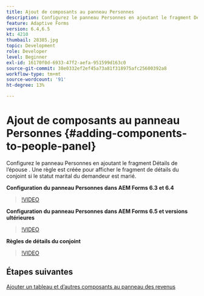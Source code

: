 ```yaml
---
title: Ajout de composants au panneau Personnes
description: Configurez le panneau Personnes en ajoutant le fragment Détails de l’épouse . Une règle est créée pour afficher le fragment de détails du conjoint si le statut marital du demandeur est marié.
feature: Adaptive Forms
version: 6.4,6.5
kt: 4210
thumbail: 28385.jpg
topic: Development
role: Developer
level: Beginner
exl-id: 16170f0d-6933-47f2-aefa-951599d163c0
source-git-commit: 38e0332ef2ef45a73a81f318975afc25600392a8
workflow-type: tm+mt
source-wordcount: '91'
ht-degree: 13%

---
```


# Ajout de composants au panneau Personnes {#adding-components-to-people-panel}

Configurez le panneau Personnes en ajoutant le fragment Détails de l’épouse . Une règle est créée pour afficher le fragment de détails du conjoint si le statut marital du demandeur est marié.

**Configuration du panneau Personnes dans AEM Forms 6.3 et 6.4**

>[!VIDEO](https://video.tv.adobe.com/v/22193?quality=12&learn=on)

**Configuration du panneau Personnes dans AEM Forms 6.5 et versions ultérieures**

>[!VIDEO](https://video.tv.adobe.com/v/28385?quality=12&learn=on)

**Règles de détails du conjoint**

>[!VIDEO](https://video.tv.adobe.com/v/22195?quality=12&learn=on)

## Étapes suivantes

[Ajouter un tableau et d’autres composants au panneau des revenus](./adding-table-to-income-panel.md)
